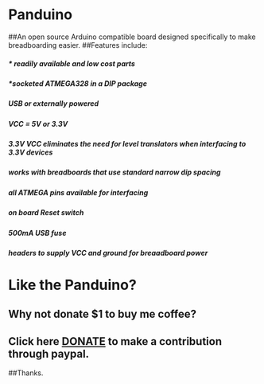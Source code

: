 # Panduino
##An open source Arduino compatible board designed specifically to make breadboarding easier.
##Features include:
#####  * readily available and low cost parts
#####  *socketed ATMEGA328 in a DIP package
#####	USB or externally powered
#####	VCC = 5V or 3.3V 
#####	3.3V VCC eliminates the need for level translators when interfacing to 3.3V devices
#####	works with breadboards that use standard narrow dip spacing
#####	all ATMEGA pins available for interfacing
#####	on board Reset switch
#####	500mA USB fuse
#####	headers to supply VCC and ground for breaadboard power	

# Like the Panduino?
## Why not donate $1 to buy me coffee?
## Click here [DONATE](https://nopcode00.blogspot.ca/ "Donate") to make a contribution through paypal.

##Thanks. 
